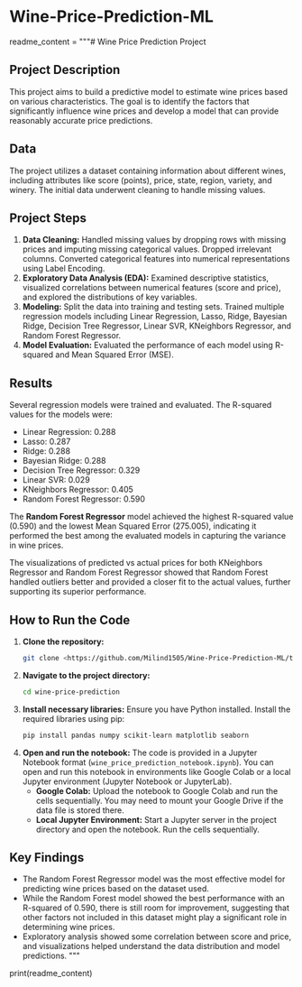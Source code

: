 # Wine-Price-Prediction-ML

readme_content = """# Wine Price Prediction Project

## Project Description
This project aims to build a predictive model to estimate wine prices based on various characteristics. The goal is to identify the factors that significantly influence wine prices and develop a model that can provide reasonably accurate price predictions.

## Data
The project utilizes a dataset containing information about different wines, including attributes like score (points), price, state, region, variety, and winery. The initial data underwent cleaning to handle missing values.

## Project Steps

1.  **Data Cleaning:** Handled missing values by dropping rows with missing prices and imputing missing categorical values. Dropped irrelevant columns. Converted categorical features into numerical representations using Label Encoding.
2.  **Exploratory Data Analysis (EDA):** Examined descriptive statistics, visualized correlations between numerical features (score and price), and explored the distributions of key variables.
3.  **Modeling:** Split the data into training and testing sets. Trained multiple regression models including Linear Regression, Lasso, Ridge, Bayesian Ridge, Decision Tree Regressor, Linear SVR, KNeighbors Regressor, and Random Forest Regressor.
4.  **Model Evaluation:** Evaluated the performance of each model using R-squared and Mean Squared Error (MSE).

## Results

Several regression models were trained and evaluated. The R-squared values for the models were:
- Linear Regression: 0.288
- Lasso: 0.287
- Ridge: 0.288
- Bayesian Ridge: 0.288
- Decision Tree Regressor: 0.329
- Linear SVR: 0.029
- KNeighbors Regressor: 0.405
- Random Forest Regressor: 0.590

The **Random Forest Regressor** model achieved the highest R-squared value (0.590) and the lowest Mean Squared Error (275.005), indicating it performed the best among the evaluated models in capturing the variance in wine prices.

The visualizations of predicted vs actual prices for both KNeighbors Regressor and Random Forest Regressor showed that Random Forest handled outliers better and provided a closer fit to the actual values, further supporting its superior performance.

## How to Run the Code

1.  **Clone the repository:**
    ```bash
    git clone <https://github.com/Milind1505/Wine-Price-Prediction-ML/tree/main>
    ```
2.  **Navigate to the project directory:**
    ```bash
    cd wine-price-prediction
    ```
3.  **Install necessary libraries:**
    Ensure you have Python installed. Install the required libraries using pip:
    ```bash
    pip install pandas numpy scikit-learn matplotlib seaborn
    ```
4.  **Open and run the notebook:**
    The code is provided in a Jupyter Notebook format (`wine_price_prediction_notebook.ipynb`). You can open and run this notebook in environments like Google Colab or a local Jupyter environment (Jupyter Notebook or JupyterLab).
    *   **Google Colab:** Upload the notebook to Google Colab and run the cells sequentially. You may need to mount your Google Drive if the data file is stored there.
    *   **Local Jupyter Environment:** Start a Jupyter server in the project directory and open the notebook. Run the cells sequentially.

## Key Findings

*   The Random Forest Regressor model was the most effective model for predicting wine prices based on the dataset used.
*   While the Random Forest model showed the best performance with an R-squared of 0.590, there is still room for improvement, suggesting that other factors not included in this dataset might play a significant role in determining wine prices.
*   Exploratory analysis showed some correlation between score and price, and visualizations helped understand the data distribution and model predictions.
"""

print(readme_content)
